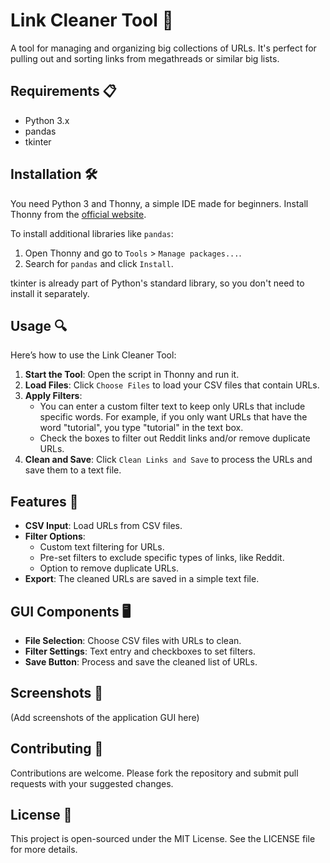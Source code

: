 # Link Cleaner Tool 🧹

A tool for managing and organizing big collections of URLs. It's perfect for pulling out and sorting links from megathreads or similar big lists.

## Requirements 📋

- Python 3.x
- pandas
- tkinter

## Installation 🛠️

You need Python 3 and Thonny, a simple IDE made for beginners. Install Thonny from the [official website](https://thonny.org).

To install additional libraries like `pandas`:
1. Open Thonny and go to `Tools` > `Manage packages...`.
2. Search for `pandas` and click `Install`.

tkinter is already part of Python's standard library, so you don't need to install it separately.

## Usage 🔍

Here’s how to use the Link Cleaner Tool:

1. **Start the Tool**: Open the script in Thonny and run it.
2. **Load Files**: Click `Choose Files` to load your CSV files that contain URLs.
3. **Apply Filters**:
   - You can enter a custom filter text to keep only URLs that include specific words. For example, if you only want URLs that have the word "tutorial", you type "tutorial" in the text box.
   - Check the boxes to filter out Reddit links and/or remove duplicate URLs.
4. **Clean and Save**: Click `Clean Links and Save` to process the URLs and save them to a text file.

## Features 🌟

- **CSV Input**: Load URLs from CSV files.
- **Filter Options**:
  - Custom text filtering for URLs.
  - Pre-set filters to exclude specific types of links, like Reddit.
  - Option to remove duplicate URLs.
- **Export**: The cleaned URLs are saved in a simple text file.

## GUI Components 🖥️

- **File Selection**: Choose CSV files with URLs to clean.
- **Filter Settings**: Text entry and checkboxes to set filters.
- **Save Button**: Process and save the cleaned list of URLs.

## Screenshots 📸

(Add screenshots of the application GUI here)

## Contributing 🤝

Contributions are welcome. Please fork the repository and submit pull requests with your suggested changes.

## License 📄

This project is open-sourced under the MIT License. See the LICENSE file for more details.
